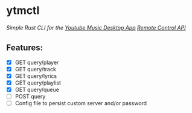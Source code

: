 # ytmctl
###### Simple Rust CLI for the [Youtube Music Desktop App](https://github.com/ytmdesktop/ytmdesktop) [Remote Control API](https://github.com/ytmdesktop/ytmdesktop/wiki/Remote-Control-API)

## Features:
- [x] GET query/player
- [x] GET query/track
- [x] GET query/lyrics
- [x] GET query/playlist
- [x] GET query/queue
- [ ] POST query
- [ ] Config file to persist custom server and/or password
